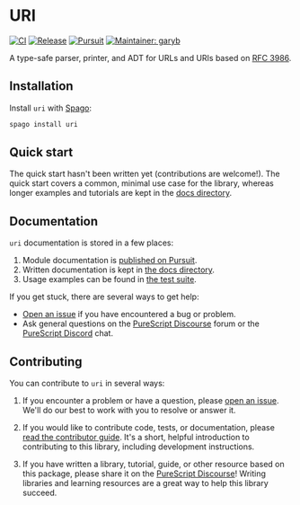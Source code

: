 # URI

[![CI](https://github.com/purescript-contrib/purescript-uri/workflows/CI/badge.svg?branch=main)](https://github.com/purescript-contrib/purescript-uri/actions?query=workflow%3ACI+branch%3Amain)
[![Release](http://img.shields.io/github/release/purescript-contrib/purescript-uri.svg)](https://github.com/purescript-contrib/purescript-uri/releases)
[![Pursuit](http://pursuit.purescript.org/packages/purescript-uri/badge)](http://pursuit.purescript.org/packages/purescript-uri)
[![Maintainer: garyb](https://img.shields.io/badge/maintainer-garyb-teal.svg)](http://github.com/garyb)

A type-safe parser, printer, and ADT for URLs and URIs based on [RFC 3986](https://datatracker.ietf.org/doc/html/rfc3986.html).

## Installation

Install `uri` with [Spago](https://github.com/purescript/spago):

```sh
spago install uri
```

## Quick start

The quick start hasn't been written yet (contributions are welcome!). The quick start covers a common, minimal use case for the library, whereas longer examples and tutorials are kept in the [docs directory](./docs).

## Documentation

`uri` documentation is stored in a few places:

1. Module documentation is [published on Pursuit](https://pursuit.purescript.org/packages/purescript-uri).
2. Written documentation is kept in [the docs directory](./docs).
3. Usage examples can be found in [the test suite](./test).

If you get stuck, there are several ways to get help:

- [Open an issue](https://github.com/purescript-contrib/purescript-uri/issues) if you have encountered a bug or problem.
- Ask general questions on the [PureScript Discourse](https://discourse.purescript.org) forum or the [PureScript Discord](https://purescript.org/chat) chat.

## Contributing

You can contribute to `uri` in several ways:

1. If you encounter a problem or have a question, please [open an issue](https://github.com/purescript-contrib/purescript-uri/issues). We'll do our best to work with you to resolve or answer it.

2. If you would like to contribute code, tests, or documentation, please [read the contributor guide](./CONTRIBUTING.md). It's a short, helpful introduction to contributing to this library, including development instructions.

3. If you have written a library, tutorial, guide, or other resource based on this package, please share it on the [PureScript Discourse](https://discourse.purescript.org)! Writing libraries and learning resources are a great way to help this library succeed.
